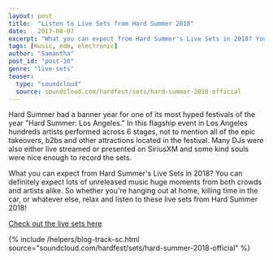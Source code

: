 ```yaml
---
layout: post
title:  "Listen to Live Sets from Hard Summer 2018"
date:   2017-08-07
excerpt: "What you can expect from Hard Summer's Live Sets in 2018? You can definitely expect lots of unreleased music huge moments from both crowds and artists alike."
tags: [music, edm, electronic]
author: "Samantha"
post_id: "post-10"
genre: "live-sets"
teaser:
  type: "soundcloud"
  source: soundcloud.com/hardfest/sets/hard-summer-2018-official
---
```

Hard Summer had a banner year for one of its most hyped festivals of the year "Hard Summer: Los Angeles." In this flagship event in Los Angeles hundreds artists performed across 6 stages, not to mention all of the epic takeovers, b2bs and other attractions located in the festival. Many DJs were also either live streamed or presented on SiriusXM and some kind souls were nice enough to record the sets.

What you can expect from Hard Summer's Live Sets in 2018?
You can definitely expect lots of unreleased music huge moments from both crowds and artists alike. So whether you're hanging out at home, killing time in the car, or whatever else, relax and listen to these live sets from Hard Summer 2018!

[Check out the live sets here](https://www.1001tracklists.com/source/msmkyc/hard-summer-festival/index.html)

{% include /helpers/blog-track-sc.html source="soundcloud.com/hardfest/sets/hard-summer-2018-official" %}
